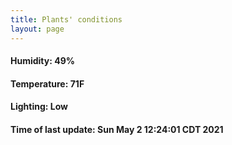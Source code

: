 ```yaml
---
title: Plants' conditions
layout: page
---
```



#### Humidity: 49%
#### Temperature: 71F
#### Lighting: Low
#### Time of last update: Sun May  2 12:24:01 CDT 2021
